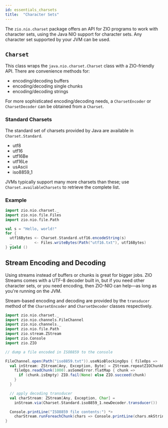 ```yaml
---
id: essentials_charsets
title:  "Character Sets"
---
```


The `zio.nio.charset` package offers an API for ZIO programs to work with character sets, using the Java NIO support for character sets. Any character set supported by your JVM can be used.

## `Charset`

This class wraps the `java.nio.charset.Charset` class with a ZIO-friendly API. There are convenience methods for:

* encoding/decoding buffers
* encoding/decoding single chunks
* encoding/decoding strings

For more sophisticated encoding/decoding needs, a `CharsetEncoder` or `CharsetDecoder` can be obtained from a `Charset`.

### Standard Charsets

The standard set of charsets provided by Java are available in `Charset.Standard`.

* utf8
* utf16
* utf16Be
* utf16Le
* usAscii
* iso8859_1

JVMs typically support many more charsets than these; use `Charset.availableCharsets` to retrieve the complete list.

### Example

```scala mdoc:silent
import zio.nio.charset._
import zio.nio.file.Files
import zio.nio.file.Path

val s = "Hello, world!"
for {
  utf16Bytes <- Charset.Standard.utf16.encodeString(s)
  _          <- Files.writeBytes(Path("utf16.txt"), utf16Bytes)
} yield ()
``` 

## Stream Encoding and Decoding

Using streams instead of buffers or chunks is great for bigger jobs. ZIO Streams comes with a UTF-8 decoder built in, but if you need other character sets, or you need encoding, then ZIO-NIO can help—as long as you're running on the JVM.

Stream-based encoding and decoding are provided by the `transducer` method of the `CharsetEncoder` and `CharsetDecoder` classes respectively.

```scala mdoc:silent
import zio.nio.charset._
import zio.nio.channels.FileChannel
import zio.nio.channels._
import zio.nio.file.Path
import zio.stream.ZStream
import zio.Console
import zio.ZIO

// dump a file encoded in ISO8859 to the console

FileChannel.open(Path("iso8859.txt")).useNioBlockingOps { fileOps =>
  val inStream: ZStream[Any, Exception, Byte] = ZStream.repeatZIOChunkOption {
    fileOps.readChunk(1000).asSomeError.flatMap { chunk =>
      if (chunk.isEmpty) ZIO.fail(None) else ZIO.succeed(chunk)
    }
  }

  // apply decoding transducer
  val charStream: ZStream[Any, Exception, Char] =
    inStream.via(Charset.Standard.iso8859_1.newDecoder.transducer())

  Console.printLine("ISO8859 file contents:") *>
    charStream.runForeachChunk(chars => Console.printLine(chars.mkString))
}
``` 

